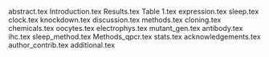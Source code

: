 abstract.tex
Introduction.tex
Results.tex
Table 1.tex
expression.tex
sleep.tex
clock.tex
knockdown.tex
discussion.tex
methods.tex
cloning.tex
chemicals.tex
oocytes.tex
electrophys.tex
mutant_gen.tex
antibody.tex
ihc.tex
sleep_method.tex
Methods_qpcr.tex
stats.tex
acknowledgements.tex
author_contrib.tex
additional.tex